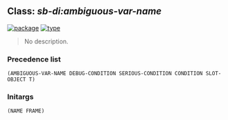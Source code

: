 ## Class: ***sb-di:ambiguous-var-name***
[![package](https://img.shields.io/badge/Package-SB--DI-5f9ea0.svg?style=social&colorA=999999)](../) [![type](https://img.shields.io/badge/Type-Class-5f9ea0.svg?style=social&colorA=999999)](../#class) 

> No description.

### Precedence list
```
(AMBIGUOUS-VAR-NAME DEBUG-CONDITION SERIOUS-CONDITION CONDITION SLOT-OBJECT T)
```
### Initargs
```
(NAME FRAME)
```
